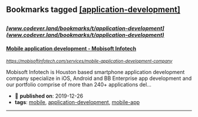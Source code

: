 ## Bookmarks tagged [[application-development]](https://www.codever.land/search?q=[application-development])

_<sup><sup>[www.codever.land/bookmarks/t/application-development](www.codever.land/bookmarks/t/application-development)</sup></sup>_
---
#### [Mobile application development - Mobisoft Infotech](https://mobisoftinfotech.com/services/mobile-application-development-company)
_<sup>https://mobisoftinfotech.com/services/mobile-application-development-company</sup>_

Mobisoft Infotech is Houston based smartphone application development company specialize in iOS, Android and BB Enterprise app development and our portfolio comprise of more than 240+ applications del...
* :calendar: **published on**: 2019-12-26
* **tags**: [mobile](../tagged/mobile.md), [application-development](../tagged/application-development.md), [mobile-app](../tagged/mobile-app.md)
---
